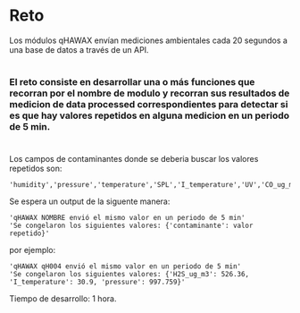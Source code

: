 # Reto
Los módulos qHAWAX envían mediciones ambientales cada 20 segundos a una base de datos a través de un API.

#

### El reto consiste en desarrollar una o más funciones que recorran por el nombre de modulo y recorran sus resultados de medicion de data processed correspondientes para detectar si es que hay valores repetidos en alguna medicion en un periodo de 5 min.
#

Los campos de contaminantes donde se deberia buscar los valores repetidos son:
```
'humidity','pressure','temperature','SPL','I_temperature','UV','CO_ug_m3','H2S_ug_m3','NO2_ug_m3','O3_ug_m3','PM1','PM10','PM25','SO2_ug_m3'
```
Se espera un output de la siguente manera:
```
'qHAWAX NOMBRE envió el mismo valor en un periodo de 5 min'
'Se congelaron los siguientes valores: {'contaminante': valor repetido}'
```
por ejemplo:
```
'qHAWAX qH004 envió el mismo valor en un periodo de 5 min'
'Se congelaron los siguientes valores: {'H2S_ug_m3': 526.36, 'I_temperature': 30.9, 'pressure': 997.759}'
```
Tiempo de desarrollo: 1 hora.
